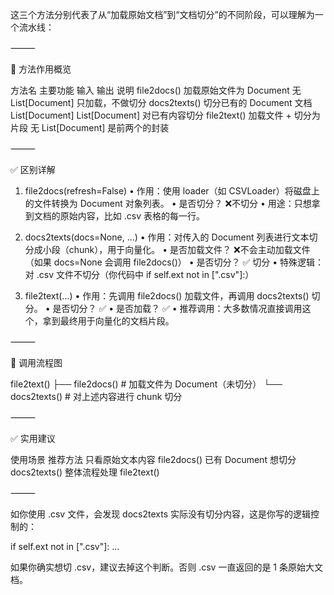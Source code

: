 这三个方法分别代表了从“加载原始文档”到“文档切分”的不同阶段，可以理解为一个流水线：

⸻

🧱 方法作用概览

方法名	主要功能	输入	输出	说明
file2docs()	加载原始文件为 Document	无	List[Document]	只加载，不做切分
docs2texts()	切分已有的 Document 文档	List[Document]	List[Document]	对已有内容切分
file2text()	加载文件 + 切分为片段	无	List[Document]	是前两个的封装


⸻

✅ 区别详解

1. file2docs(refresh=False)
	•	作用：使用 loader（如 CSVLoader）将磁盘上的文件转换为 Document 对象列表。
	•	是否切分？ ❌不切分
	•	用途：只想拿到文档的原始内容，比如 .csv 表格的每一行。

2. docs2texts(docs=None, ...)
	•	作用：对传入的 Document 列表进行文本切分成小段（chunk），用于向量化。
	•	是否加载文件？ ❌不会主动加载文件（如果 docs=None 会调用 file2docs()）
	•	是否切分？ ✅ 切分
	•	特殊逻辑：对 .csv 文件不切分（你代码中 if self.ext not in [".csv"]:）

3. file2text(...)
	•	作用：先调用 file2docs() 加载文件，再调用 docs2texts() 切分。
	•	是否切分？ ✅
	•	是否加载？ ✅
	•	推荐调用：大多数情况直接调用这个，拿到最终用于向量化的文档片段。

⸻

🔄 调用流程图

file2text()
 ├── file2docs()         # 加载文件为 Document（未切分）
 └── docs2texts()        # 对上述内容进行 chunk 切分


⸻

✅ 实用建议

使用场景	推荐方法
只看原始文本内容	file2docs()
已有 Document 想切分	docs2texts()
整体流程处理	file2text()


⸻

如你使用 .csv 文件，会发现 docs2texts 实际没有切分内容，这是你写的逻辑控制的：

if self.ext not in [".csv"]:
    ...

如果你确实想切 .csv，建议去掉这个判断。否则 .csv 一直返回的是 1 条原始大文档。